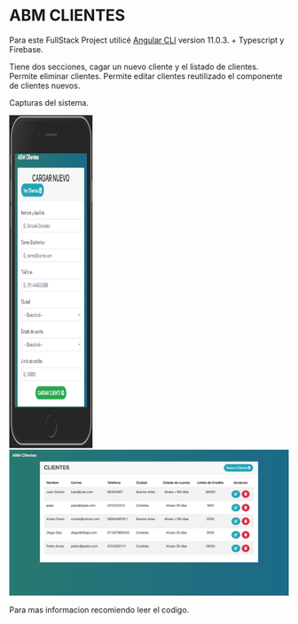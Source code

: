 # ABM CLIENTES

Para este FullStack Project utilicé [Angular CLI](https://github.com/angular/angular-cli) version 11.0.3. +  Typescript y Firebase.


Tiene dos secciones, cagar un nuevo cliente y el listado de clientes.
Permite eliminar clientes.
Permite editar clientes reutilizado el componente de clientes nuevos.


Capturas del sistema.
<div>
  <img src="https://github.com/JoniWaibs/abm-clientes/blob/master/src/assets/img/addCliente.png" width="150px" height="600px"/>
  <img src="https://github.com/JoniWaibs/abm-clientes/blob/master/src/assets/img/listaClientes.png" />
</div>

Para mas informacion recomiendo leer el codigo.
